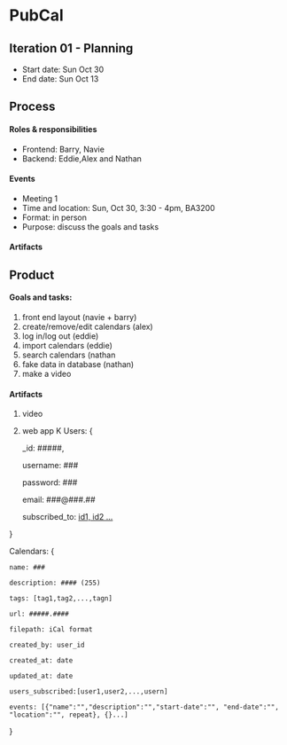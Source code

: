 # PubCal


## Iteration 01 - Planning

* Start date: Sun Oct 30
* End date: Sun Oct 13 

## Process


#### Roles & responsibilities

* Frontend: Barry, Navie
* Backend: Eddie,Alex and Nathan


#### Events

* Meeting 1
* Time and location: Sun, Oct 30, 3:30 - 4pm, BA3200
* Format: in person
* Purpose: discuss the goals and tasks


#### Artifacts


## Product

#### Goals and tasks:

1. front end layout (navie + barry)
2. create/remove/edit calendars (alex)
3. log in/log out (eddie)
4. import calendars (eddie)
5. search calendars (nathan
6. fake data in database (nathan)
7. make a video 



#### Artifacts

1. video
2. web app
K
Users: {

    _id: #####,
    
    username: ###
    
    password: ###
    
    email: ###@###.##
    
    subscribed_to: [id1, id2 ...](reference?)

}

Calendars: {

    name: ###
    
    description: #### (255)
    
    tags: [tag1,tag2,...,tagn]
    
    url: #####.####
    
    filepath: iCal format
    
    created_by: user_id
    
    created_at: date
    
    updated_at: date
    
    users_subscribed:[user1,user2,...,usern]
    
    events: [{"name":"","description":"","start-date":"", "end-date":"", "location":"", repeat}, {}...]
    
}

